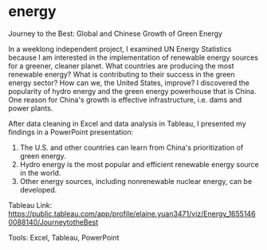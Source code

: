 # energy
Journey to the Best: Global and Chinese Growth of Green Energy

In a weeklong independent project, I examined UN Energy Statistics because I am interested in the implementation of renewable energy sources for a greener, cleaner planet. What countries are producing the most renewable energy? What is contributing to their success in the green energy sector? How can we, the United States, improve? I discovered the popularity of hydro energy and the green energy powerhouse that is China. One reason for China's growth is effective infrastructure, i.e. dams and power plants. 

After data cleaning in Excel and data analysis in Tableau, I presented my findings in a PowerPoint presentation:
1. The U.S. and other countries can learn from China's prioritization of green energy. 
2. Hydro energy is the most popular and efficient renewable energy source in the world. 
3. Other energy sources, including nonrenewable nuclear energy, can be developed.

Tableau Link: https://public.tableau.com/app/profile/elaine.yuan3471/viz/Energy_16551460088140/JourneytotheBest 

Tools: Excel, Tableau, PowerPoint
